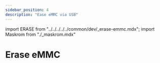 ```yaml
---
sidebar_position: 4
description: "Ease eMMC via USB"
---
```


import ERASE from "../../../../../common/dev/\_erase-emmc.mdx";
import Maskrom from "./\_maskrom.mdx"

# Erase eMMC

<ERASE loader="https://dl.radxa.com/rock2/images/loader/rk3528_spl_loader_v1.07.104.bin" rkdevtool_erase_emmc_img="/img/common/rkdevtool/rk3588-rkdevtool-erase-eMMC.webp">

<Maskrom/>
</ERASE>
